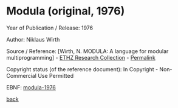 # Modula (original, 1976)

Year of Publication / Release: 1976

Author: Niklaus Wirth

Source / Reference: [Wirth, N. MODULA: A language for modular multiprogramming]
    - [ETHZ Research Collection](https://www.research-collection.ethz.ch/handle/20.500.11850/68669)
    - [Permalink](https://doi.org/10.3929/ethz-a-000199440)

Copyright status (of the reference document): In Copyright - Non-Commercial Use Permitted

EBNF: [modula-1976](modula-1976.ebnf)

[back](../README.md)
